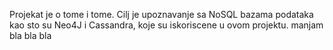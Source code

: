 Projekat je o tome i tome. Cilj je upoznavanje sa NoSQL bazama podataka kao sto su Neo4J i Cassandra, koje su iskoriscene u ovom projektu.
manjam bla bla bla
